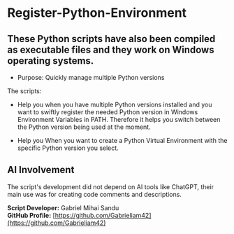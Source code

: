 # Register-Python-Environment

## These Python scripts have also been compiled as executable files and they work on Windows operating systems.

* Purpose: Quickly manage multiple Python versions

The scripts:
* Help you when you have multiple Python versions installed and you want to swiftly register the needed Python version in Windows Environment Variables in PATH.
Therefore it helps you switch between the Python version being used at the moment.

* Help you When you want to create a Python Virtual Environment with the specific Python version you select.









## AI Involvement

The script's development did not depend on AI tools like ChatGPT, their main use was for creating code comments and descriptions.



**Script Developer:** Gabriel Mihai Sandu  
**GitHub Profile:** [https://github.com/Gabrieliam42](https://github.com/Gabrieliam42)
